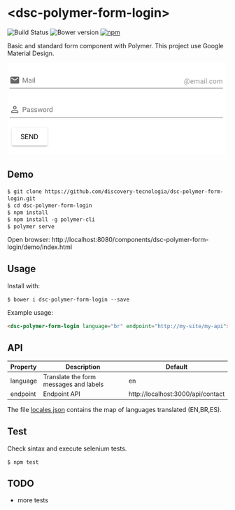 # &#60;dsc-polymer-form-login&#62;

![Build Status](https://travis-ci.org/discovery-tecnologia/dsc-polymer-form-login.svg?branch=master)
![Bower version](https://img.shields.io/bower/v/dsc-polymer-form-login.svg)
[![npm](https://img.shields.io/npm/l/express.svg)]()

Basic and standard form component with Polymer. This project use Google Material Design.

![demo](https://raw.githubusercontent.com/discovery-tecnologia/dsc-polymer-form-login/master/docs/img/form.png)

## Demo

```
$ git clone https://github.com/discovery-tecnologia/dsc-polymer-form-login.git
$ cd dsc-polymer-form-login
$ npm install
$ npm install -g polymer-cli
$ polymer serve
```
Open browser: http://localhost:8080/components/dsc-polymer-form-login/demo/index.html

## Usage

Install with:

```
$ bower i dsc-polymer-form-login --save
```

Example usage:

```html
<dsc-polymer-form-login language="br" endpoint="http://my-site/my-api"></dsc-polymer-form-login>
```

## API

| Property       | Description                            | Default                           |
|:---------------|----------------------------------------|-----------------------------------|
| language       | Translate the form messages and labels | en                                |
| endpoint       | Endpoint API                           | http://localhost:3000/api/contact |

The file [locales.json](https://github.com/discovery-tecnologia/dsc-polymer-form-login/blob/master/locales.json) contains the map of languages translated (EN,BR,ES).

## Test

Check sintax and execute selenium tests.

```
$ npm test
```

## TODO

 * more tests
